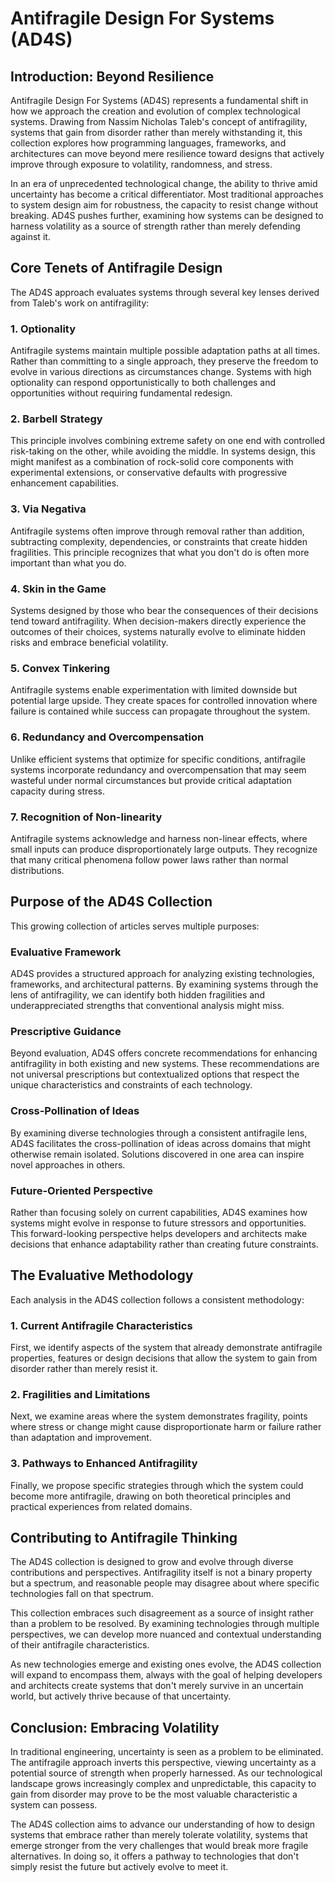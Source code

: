 # Antifragile Design For Systems (AD4S)

## Introduction: Beyond Resilience

Antifragile Design For Systems (AD4S) represents a fundamental shift in how we approach the creation and evolution of complex technological systems. Drawing from Nassim Nicholas Taleb's concept of antifragility, systems that gain from disorder rather than merely withstanding it, this collection explores how programming languages, frameworks, and architectures can move beyond mere resilience toward designs that actively improve through exposure to volatility, randomness, and stress.

In an era of unprecedented technological change, the ability to thrive amid uncertainty has become a critical differentiator. Most traditional approaches to system design aim for robustness, the capacity to resist change without breaking. AD4S pushes further, examining how systems can be designed to harness volatility as a source of strength rather than merely defending against it.

## Core Tenets of Antifragile Design

The AD4S approach evaluates systems through several key lenses derived from Taleb's work on antifragility:

### 1. Optionality

Antifragile systems maintain multiple possible adaptation paths at all times. Rather than committing to a single approach, they preserve the freedom to evolve in various directions as circumstances change. Systems with high optionality can respond opportunistically to both challenges and opportunities without requiring fundamental redesign.

### 2. Barbell Strategy

This principle involves combining extreme safety on one end with controlled risk-taking on the other, while avoiding the middle. In systems design, this might manifest as a combination of rock-solid core components with experimental extensions, or conservative defaults with progressive enhancement capabilities.

### 3. Via Negativa

Antifragile systems often improve through removal rather than addition, subtracting complexity, dependencies, or constraints that create hidden fragilities. This principle recognizes that what you don't do is often more important than what you do.

### 4. Skin in the Game

Systems designed by those who bear the consequences of their decisions tend toward antifragility. When decision-makers directly experience the outcomes of their choices, systems naturally evolve to eliminate hidden risks and embrace beneficial volatility.

### 5. Convex Tinkering

Antifragile systems enable experimentation with limited downside but potential large upside. They create spaces for controlled innovation where failure is contained while success can propagate throughout the system.

### 6. Redundancy and Overcompensation

Unlike efficient systems that optimize for specific conditions, antifragile systems incorporate redundancy and overcompensation that may seem wasteful under normal circumstances but provide critical adaptation capacity during stress.

### 7. Recognition of Non-linearity

Antifragile systems acknowledge and harness non-linear effects, where small inputs can produce disproportionately large outputs. They recognize that many critical phenomena follow power laws rather than normal distributions.

## Purpose of the AD4S Collection

This growing collection of articles serves multiple purposes:

### Evaluative Framework

AD4S provides a structured approach for analyzing existing technologies, frameworks, and architectural patterns. By examining systems through the lens of antifragility, we can identify both hidden fragilities and underappreciated strengths that conventional analysis might miss.

### Prescriptive Guidance

Beyond evaluation, AD4S offers concrete recommendations for enhancing antifragility in both existing and new systems. These recommendations are not universal prescriptions but contextualized options that respect the unique characteristics and constraints of each technology.

### Cross-Pollination of Ideas

By examining diverse technologies through a consistent antifragile lens, AD4S facilitates the cross-pollination of ideas across domains that might otherwise remain isolated. Solutions discovered in one area can inspire novel approaches in others.

### Future-Oriented Perspective

Rather than focusing solely on current capabilities, AD4S examines how systems might evolve in response to future stressors and opportunities. This forward-looking perspective helps developers and architects make decisions that enhance adaptability rather than creating future constraints.

## The Evaluative Methodology

Each analysis in the AD4S collection follows a consistent methodology:

### 1. Current Antifragile Characteristics

First, we identify aspects of the system that already demonstrate antifragile properties, features or design decisions that allow the system to gain from disorder rather than merely resist it.

### 2. Fragilities and Limitations

Next, we examine areas where the system demonstrates fragility, points where stress or change might cause disproportionate harm or failure rather than adaptation and improvement.

### 3. Pathways to Enhanced Antifragility

Finally, we propose specific strategies through which the system could become more antifragile, drawing on both theoretical principles and practical experiences from related domains.

## Contributing to Antifragile Thinking

The AD4S collection is designed to grow and evolve through diverse contributions and perspectives. Antifragility itself is not a binary property but a spectrum, and reasonable people may disagree about where specific technologies fall on that spectrum.

This collection embraces such disagreement as a source of insight rather than a problem to be resolved. By examining technologies through multiple perspectives, we can develop more nuanced and contextual understanding of their antifragile characteristics.

As new technologies emerge and existing ones evolve, the AD4S collection will expand to encompass them, always with the goal of helping developers and architects create systems that don't merely survive in an uncertain world, but actively thrive because of that uncertainty.

## Conclusion: Embracing Volatility

In traditional engineering, uncertainty is seen as a problem to be eliminated. The antifragile approach inverts this perspective, viewing uncertainty as a potential source of strength when properly harnessed. As our technological landscape grows increasingly complex and unpredictable, this capacity to gain from disorder may prove to be the most valuable characteristic a system can possess.

The AD4S collection aims to advance our understanding of how to design systems that embrace rather than merely tolerate volatility, systems that emerge stronger from the very challenges that would break more fragile alternatives. In doing so, it offers a pathway to technologies that don't simply resist the future but actively evolve to meet it.
